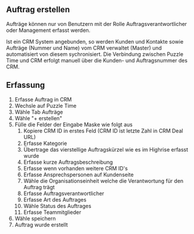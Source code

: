 ## Auftrag erstellen
Aufträge können nur von Benutzern mit der Rolle Auftragsverantwortlicher oder Management erfasst werden.

Ist ein CRM System angebunden, so werden Kunden und Kontakte sowie Aufträge (Nummer und Name) vom CRM verwaltet (Master) und automatisiert von diesem sychronisiert. Die Verbindung zwischen Puzzle Time und CRM erfolgt manuell über die Kunden- und Auftragsnummer des CRM. 

## Erfassung
1. Erfasse Auftrag in CRM
1. Wechsle auf Puzzle Time
1. Wähle Tab Aufträge
1. Wähle "+ erstellen"
1. Fülle die Felder der Eingabe Maske wie folgt aus
   1. Kopiere CRM ID in erstes Feld (CRM ID ist letzte Zahl in CRM Deal URL)
   1. Erfasse Kategorie 
   1. Übertrage das vierstellige Auftragskürzel wie es im Highrise erfasst wurde 
   1. Erfasse kurze Auftragsbeschreibung
   1. Erfasse wenn vorhanden weitere CRM ID's
   1. Erfasse Ansprechspersonen auf Kundenseite
   1. Wähle die Organisationseinheit welche die Verantwortung für den Auftrag trägt
   1. Erfasse Auftragsverantwortlicher
   1. Erfasse Art des Auftrages
   1. Wähle Status des Auftrages
   1. Erfasse Teammitglieder  
1. Wähle speichern
1. Auftrag wurde erstellt

